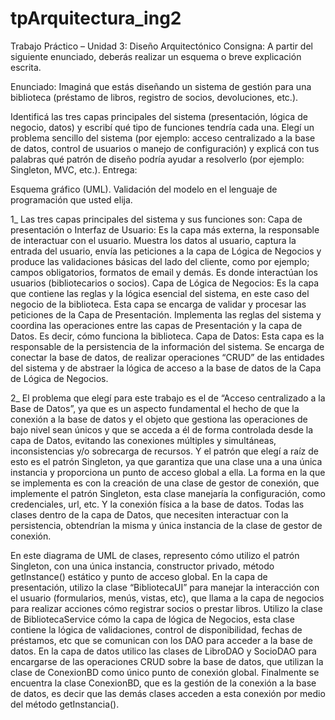 # tpArquitectura_ing2

Trabajo Práctico – Unidad 3: Diseño Arquitectónico
Consigna: A partir del siguiente enunciado, deberás realizar un esquema o breve explicación escrita.

Enunciado: Imaginá que estás diseñando un sistema de gestión para una biblioteca (préstamo de libros, registro de socios, devoluciones, etc.).

Identificá las tres capas principales del sistema (presentación, lógica de negocio, datos) y escribí qué tipo de funciones tendría cada una.
Elegí un problema sencillo del sistema (por ejemplo: acceso centralizado a la base de datos, control de usuarios o manejo de configuración) y explicá con tus palabras qué patrón de diseño podría ayudar a resolverlo (por ejemplo: Singleton, MVC, etc.).
Entrega:

Esquema gráfico (UML).
Validación del modelo en el lenguaje de programación que usted elija.

1_ Las tres capas principales del sistema y sus funciones son:
Capa de presentación o Interfaz de Usuario: Es la capa más externa, la responsable de interactuar con el usuario. Muestra los datos al usuario, captura la entrada del usuario, envía las peticiones a la capa de Lógica de Negocios y produce las validaciones básicas del lado del cliente, como por ejemplo; campos obligatorios, formatos de email y demás. Es donde interactúan los usuarios (bibliotecarios o socios).
Capa de Lógica de Negocios: Es la capa que contiene las reglas y la lógica esencial del sistema, en este caso del negocio de la biblioteca. Esta capa se encarga de validar y procesar las peticiones de la Capa de Presentación. Implementa las reglas del sistema y coordina las operaciones entre las capas de Presentación y la capa de Datos. Es decir, cómo funciona la biblioteca.
Capa de Datos: Esta capa es la responsable de la persistencia de la información del sistema. Se encarga de conectar la base de datos, de realizar operaciones “CRUD” de las entidades del sistema y de abstraer la lógica de acceso a la base de datos de la Capa de Lógica de Negocios.

2_ El problema que elegí para este trabajo es el de “Acceso centralizado a la Base de Datos”, ya que es un aspecto fundamental el hecho de que la conexión a la base de datos y el objeto que gestiona las operaciones de bajo nivel sean únicos y que se acceda a él de forma controlada desde la capa de Datos, evitando las conexiones múltiples y simultáneas, inconsistencias y/o sobrecarga de recursos.
Y el patrón que elegí a raíz de esto es el patrón Singleton, ya que garantiza que una clase una a una única instancia y proporciona un punto de acceso global a ella. La forma en la que se implementa es con la creación de una clase de gestor de conexión, que implemente el patrón Singleton, esta clase manejaría la configuración, como credenciales, url, etc. Y la conexión física a la base de datos. Todas las clases dentro de la capa de Datos, que necesiten interactuar con la persistencia, obtendrían la misma y única instancia de la clase de gestor de conexión.

 En este diagrama de UML de clases, represento cómo utilizo el patrón Singleton, con una única instancia, constructor privado, método getInstance() estático y punto de acceso global. En la capa de presentación, utilizo la clase “BibliotecaUI” para manejar la interacción con el usuario (formularios, menús, vistas, etc), que llama a la capa de negocios para realizar acciones cómo registrar socios o prestar libros. Utilizo la clase de BibliotecaService cómo la capa de lógica de Negocios, esta clase contiene la lógica de validaciones, control de disponibilidad, fechas de préstamos, etc que se comunican con los DAO para acceder a la base de datos. En la capa de datos utilico las clases de LibroDAO y SocioDAO para encargarse de las operaciones CRUD sobre la base de datos, que utilizan la clase de ConexionBD como único punto de conexión global. Finalmente se encuentra la clase ConexionBD, que es la gestión de la conexión a la base de datos, es decir que las demás clases acceden a esta conexión por medio del método getInstancia().

 

 
